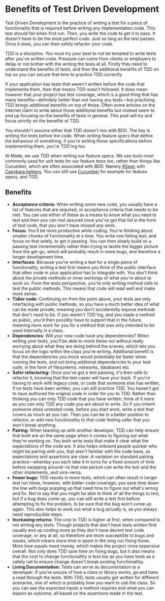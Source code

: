# Benefits of Test Driven Development

Test Driven Development is the practice of writing a test for a piece of functionality that is required before writing any implementation code. This test should fail when first run. Then, you write the code to get it to pass. It doesn't have to be the most perfect code. Just so long as the test passes. Once it does, you can then safely refactor your code.

TDD is a discipline. You must try your best to not be tempted to write tests after you've written code. Pressure can come from clients or employers to delay or not bother with the writing the tests at all. Firstly they need to understand the benefits of tests, and then the additional benefits of TDD on top so you can secure that time to practice TDD correctly.

If your application has tests that weren't written before the code that implements them, then that means TDD wasn't followed. It does mean however that your project has test coverage, which is a good thing that has many benefits—definitely better than not having any tests—but practising TDD brings additional benefits on top of those. Often some articles on the internet claim to write about those additional benefits but instead seem to end up focusing on the benefits of tests in general. This post will try and focus strictly on the benefits of TDD.

You shouldn't assume either that TDD doesn't mix with BDD. The key is writing the tests before the code. When writing feature specs that define the behaviour of something, if you're writing those specifications before implementing them, you're TDD'ing too.

At Made, we use TDD when writing our feature specs. We use tools most commonly used for unit tests for our feature tests too, rather than things like Cucumber, which are often associated with BDD. Namely [RSpec](http://rspec.info/) with [Capybara helpers](https://github.com/jnicklas/capybara#using-capybara-with-rspec). You can still use [Cucumber](https://cucumber.io/) for example for feature specs, and TDD.

## Benefits

 * **Acceptance criteria:** When writing some new code, you usually have a list of features that are required, or acceptance criteria that needs to be met. You can use either of these as a means to know what you need to test and then you can rest assured once you've got that list in the form of test code, that you won't have missed any work.
 * **Focus:** You'll be more productive while coding. You're thinking about smaller chunks of functionality at a time. You write one failing test, and focus on that solely, to get it passing. You can then slowly build on a passing test incrementally rather than trying to tackle the bigger picture from the get-go, which will probably result in more bugs, and therefore a longer development time.
 * **Interfaces:** Because you're writing a test for a single piece of functionality, writing a test first means you think of the public interface that other code in your application has to integrate with. You don't think about the private methods or inner workings of what you're about to work on. From the tests perspective, you're only writing method calls to test the public methods. This means that code will read well and make more sense.
 * **Tidier code:** Continuing on from the point above, your tests are only interfacing with public methods, so you have a much better idea of what can be made private, meaning you don't accidentally expose methods that don't need to be. If you weren't TDD'ing, and you made a method as public, you'd then possibly have to support that in the future, meaning more work for you for a method that was only intended to be used internally in a class.
 * **Dependencies:** Will your new code have any dependencies? When writing your tests, you'll be able to mock these out without really worrying about what they are doing behind the scenes, which lets you focus on the logic within the class you're writing. Additional benefit is that the dependencies you mock would potentially be faster when running the tests, and not bring additonal dependencies to your test suite, in the form of filesystems, networks, databases etc.
 * **Safer refactoring:** Once you've got a test passing, it's then safe to refactor it, knowing that the test cases will have your back. If you're having to work with legacy code, or code that someone else has written, if no tests have been written, you can still practice TDD. You haven't got to have authored the original code in order for you to TDD. Rather than thinking you can only TDD code that you have written, think of it more as you can only TDD any code you are _about_ to write. So if you inherit someone elses untested code, before you start work, write a test that covers as much as you can. Then you can be in a better position to refactor, or add new functionality to that code feeling safer that you won't break anything.
 * **Pairing:** When teaming up with another developer, TDD can help ensure that both are on the same page when it comes to figuring out what they're working on. You both write tests that make it clear what the expectations of the code are. It also helps onboard people quicker who might be pairing with you, that aren't familiar with the code base, as expectations and assertions are clear. A variation on standard pairing practice—whereby you each take it in turns for a fixed amount of time before swapping around—is that one person can write the test and the other implements, and vice-versa.
 * **Fewer bugs:** TDD results in more tests, which can often result in longer test run times, however, with better code coverage, you save time down the line with bugs popping up that need time to figure out what's wrong and fix. Not to say that you might be able to think of all the things to test, but if a bug does come up, you can still write a test first before attempting to fix the problem, to be sure that the bug won't come up again. This also helps to work out what a bug actually is, as you always need reproducible steps.
 * **Increasing returns:** The cost to TDD is higher at first, when compared to not writing any tests. Though projects that don't have tests written first usually end up costing more as they don't have decent test code coverage, or any at all, so therefore are more susceptible to bugs and issues, which means more time is spent in the long run fixing those. More time equals more money, which makes the project more expensive overall. Not only does TDD save time on fixing bugs, but it also means that the cost to change functionallity is less too as you have tests as a safety net to ensure change doesn't break existing functionallity. 
 * **Living Documentation:** Tests can serve as documentation to a developer. If you're unsure of how a class or library works, go and have a read through the tests. With TDD, tests usually get written for different scenarios, one of which is probably how you want to use the class. So you can see the expected inputs a method requires and what you can expect as outcome, all based on the assertions made in the test.
